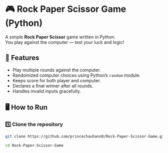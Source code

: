 # 🎮 Rock Paper Scissor Game (Python)

A simple **Rock Paper Scissor** game written in Python.  
You play against the computer — test your luck and logic!

## 🧩 Features
- Play multiple rounds against the computer.
- Randomized computer choices using Python’s `random` module.
- Keeps score for both player and computer.
- Declares a final winner after all rounds.
- Handles invalid inputs gracefully.

## 🖥️ How to Run

### 1️⃣ Clone the repository
```bash
git clone https://github.com/princechauhann0/Rock-Paper-Scissor-Game.git

cd Rock-Paper-Scissor-Game
